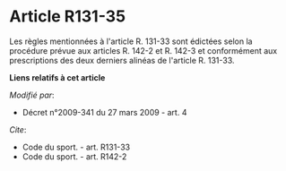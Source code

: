 # Article R131-35

Les règles mentionnées à l'article R. 131-33 sont édictées selon la procédure prévue aux articles R. 142-2 et R. 142-3 et
conformément aux prescriptions des deux derniers alinéas de l'article R. 131-33.

**Liens relatifs à cet article**

_Modifié par_:

  - Décret n°2009-341 du 27 mars 2009 - art. 4

_Cite_:

  - Code du sport. - art. R131-33
  - Code du sport. - art. R142-2
